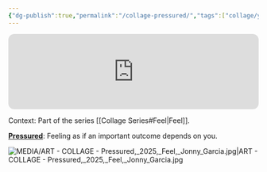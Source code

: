 ```yaml
---
{"dg-publish":true,"permalink":"/collage-pressured/","tags":["collage/year-2025","collage/series/feel/red","c/man","c/tatoo","c/manequin","c/sphere","c/abstract","c/planet","c/motion","c/faceless","c/colour-red","c/colour-purple","c/colour-blue","c/colour-monochromatic"],"created":"2025-10-07T10:50:52.443-04:00","updated":"2025-10-21T09:03:30.533-04:00"}
---
```



<iframe data-testid="embed-iframe" style="border-radius:12px" src="https://open.spotify.com/embed/track/6LdEAFIOihQQHqianmKIwq?utm_source=generator&theme=0" width="100%" height="152" frameBorder="0" allowfullscreen="" allow="autoplay; clipboard-write; encrypted-media; fullscreen; picture-in-picture" loading="lazy"></iframe>

Context: Part of the series [[Collage Series#Feel\|Feel]].

[**Pressured**](https://www.instagram.com/p/DPgxnVhjiuT/): Feeling as if an important outcome depends on you.

![MEDIA/ART - COLLAGE - Pressured,_2025,_Feel,_Jonny_Garcia.jpg|ART - COLLAGE - Pressured,_2025,_Feel,_Jonny_Garcia.jpg](/img/user/MEDIA/ART%20-%20COLLAGE%20-%20Pressured,_2025,_Feel,_Jonny_Garcia.jpg)
